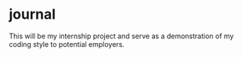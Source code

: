 # journal
This will be my internship project and serve as a demonstration of my coding style to potential employers.
